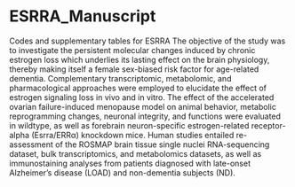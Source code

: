 # ESRRA_Manuscript
Codes and supplementary tables for ESRRA
The objective of the study was to investigate the persistent molecular changes induced by chronic estrogen loss which underlies its lasting effect on the brain physiology, thereby making itself a female sex-biased risk factor for age-related dementia. Complementary transcriptomic, metabolomic, and pharmacological approaches were employed to elucidate the effect of estrogen signaling loss in vivo and in vitro. The effect of the accelerated ovarian failure-induced menopause model on animal behavior, metabolic reprogramming changes, neuronal integrity, and functions were evaluated in wildtype, as well as forebrain neuron-specific estrogen-related receptor-alpha (Esrra/ERRα) knockdown mice. Human studies entailed re-assessment of the ROSMAP brain tissue single nuclei RNA-sequencing dataset, bulk transcriptomics, and metabolomics datasets, as well as immunostaining analyses from patients diagnosed with late-onset Alzheimer’s disease (LOAD) and non-dementia subjects (ND).
